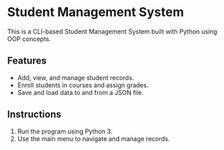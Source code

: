 # Student Management System

This is a CLI-based Student Management System built with Python using OOP concepts.

## Features
- Add, view, and manage student records.
- Enroll students in courses and assign grades.
- Save and load data to and from a JSON file.

## Instructions
1. Run the program using Python 3.
2. Use the main menu to navigate and manage records.
